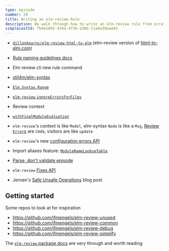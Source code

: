 ```yaml
---
type: episode
number: 29
title: Writing an elm-review Rule
description: We walk through how to write an elm-review rule from scratch. Also, how to test your rules, and how to write an automated fix.
simplecastId: fb4e1892-434a-4736-a30b-11a0a39aae63
---
```


- [`dillonkearns/elm-review-html-to-elm`](https://package.elm-lang.org/packages/dillonkearns/elm-review-html-to-elm/latest/) (elm-review version of [html-to-elm.com](https://html-to-elm.com/))

- [Rule naming guidelines docs](https://package.elm-lang.org/packages/jfmengels/elm-review/latest/Review-Rule#a-good-rule-name)
- Elm review cli new rule command

- [stil4m/elm-syntax](https://package.elm-lang.org/packages/stil4m/elm-syntax/latest/)
- [`Elm.Syntax.Range`](https://package.elm-lang.org/packages/stil4m/elm-syntax/latest/Elm-Syntax-Range#Range)
- [`elm-review` `ignoreErrorsForFiles`](https://package.elm-lang.org/packages/jfmengels/elm-review/latest/Review-Rule#ignoreErrorsForFiles)
- Review context
- [`withFinalModuleEvaluation`](https://package.elm-lang.org/packages/jfmengels/elm-review/latest/Review-Rule#withFinalModuleEvaluation)
- `elm-review`'s context is like `Model`, elm-syntax `Node` is like a `Msg`, [Review `Error`s](https://package.elm-lang.org/packages/jfmengels/elm-review/latest/Review-Rule#Error) are `Cmd`s, visitors are like `update`
- `elm-review`'s new [configuration errors API](https://package.elm-lang.org/packages/jfmengels/elm-review/latest/Review-Rule#configurationError)
- Import aliases feature: [`ModuleNameLookupTable`](https://package.elm-lang.org/packages/jfmengels/elm-review/latest/Review-ModuleNameLookupTable)
- [Parse, don't validate episode](https://elm-radio.com/episode/parse-dont-validate)

- `elm-review` [Fixes API](https://package.elm-lang.org/packages/jfmengels/elm-review/latest/Review-Fix)
- Jeroen's [Safe Unsafe Operations](https://jfmengels.net/safe-unsafe-operations-in-elm/) blog post

## Getting started

Some repos to look at for inspiration

- https://github.com/jfmengels/elm-review-unused
- https://github.com/jfmengels/elm-review-common
- https://github.com/jfmengels/elm-review-debug
- https://github.com/jfmengels/elm-review-simplify

The [`elm-review` package docs](https://package.elm-lang.org/packages/jfmengels/elm-review/latest/) are very through and worth reading
